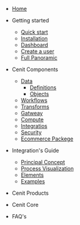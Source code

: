 -  [Home](/)
- Getting started

  - [Quick start](quickstart.md)
  - [Installation](installation.md)
  - [Dashboard](quickstart.md)
  - [Create a user](quickstart.md)  
  - [Full Panoramic](quickstart.md)

- Cenit Components

  - [Data](data.md)
    - [Definitions](definitions.md)
    - [Objects](object.md)
  - [Workflows](quickstart.md)
  - [Transforms](plugins.md)
  - [Gatweay](quickstart.md)
  - [Compute](quickstart.md)
  - [Integratios](quickstart.md)
  - [Security](quickstart.md)
  - [Ecommerce Packege](quickstart.md)

- Integration's Guide

  - [Principal Concept](quickstart.md)
  - [Process Visualization](quickstart.md)
  - [Elements](quickstart.md)
  - [Examples](quickstart.md)

- Cenit Products

- Cenit Core

- FAQ's
